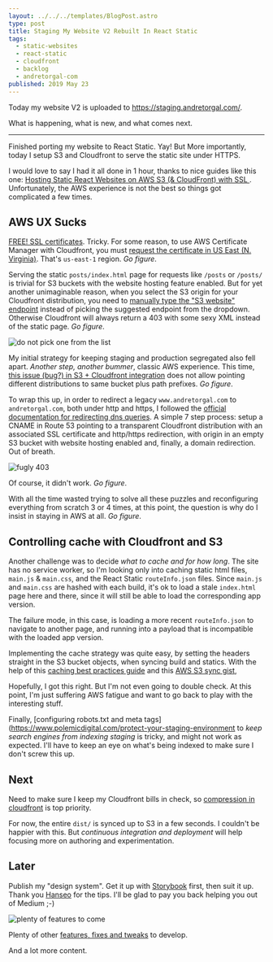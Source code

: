 ```yaml
---
layout: ../../../templates/BlogPost.astro
type: post
title: Staging My Website V2 Rebuilt In React Static
tags:
  - static-websites
  - react-static
  - cloudfront
  - backlog
  - andretorgal-com
published: 2019 May 23
---
```


Today my website V2 is uploaded to https://staging.andretorgal.com/.

What is happening, what is new, and what comes next.

---

Finished porting my website to React Static. Yay! But More importantly, today I setup S3 and Cloudfront to serve the static site under HTTPS.

I would love to say I had it all done in 1 hour, thanks to nice guides like this one: [Hosting Static React Websites on AWS S3 (& CloudFront) with SSL
](https://hackernoon.com/hosting-static-react-websites-on-aws-s3-cloudfront-with-ssl-924e5c134455). Unfortunately, the AWS experience is not the best so things got complicated a few times.

## AWS UX Sucks

[FREE! SSL certificates](https://hackernoon.com/getting-a-free-ssl-certificate-on-aws-a-how-to-guide-6ef29e576d22). Tricky. For some reason, to use AWS Certificate Manager with Cloudfront, you must [request the certificate in US East (N. Virginia)](https://docs.aws.amazon.com/acm/latest/userguide/acm-regions.html). That's `us-east-1` region. _Go figure_.

Serving the static `posts/index.html` page for requests like `/posts` or `/posts/` is trivial for S3 buckets with the website hosting feature enabled. But for yet another unimaginable reason, when you select the S3 origin for your Cloudfront distribution, you need to [manually type the "S3 website" endpoint](https://aws.amazon.com/premiumsupport/knowledge-center/s3-website-cloudfront-error-403/) instead of picking the suggested endpoint from the dropdown. Otherwise Cloudfront will always return a 403 with some sexy XML instead of the static page. _Go figure_.

![do not pick one from the list](./blog/aws/do-not-pick-one-from-the-list.jpg)

My initial strategy for keeping staging and production segregated also fell apart. _Another step, another bummer_, classic AWS experience. This time, [this issue (bug?) in S3 + Cloudfront integration](https://stackoverflow.com/questions/35427661/subfolder-redirect-issue-with-static-website-hosting-using-s3-cloudfront-and-or) does not allow pointing different distributions to same bucket plus path prefixes. _Go figure_.

To wrap this up, in order to redirect a legacy `www.andretorgal.com` to `andretorgal.com`, both under http and https, I followed the [official documentation for redirecting dns queries](https://docs.aws.amazon.com/Route53/latest/DeveloperGuide/tutorial-redirecting-dns-queries.html). A simple 7 step process: setup a CNAME in Route 53 pointing to a transparent Cloudfront distribution with an associated SSL certificate and http/https redirection, with origin in an empty S3 bucket with website hosting enabled and, finally, a domain redirection. Out of breath.

![fugly 403](./blog/aws/fugly-four-o-three.jpg)

Of course, it didn't work. _Go figure_.

With all the time wasted trying to solve all these puzzles and reconfiguring everything from scratch 3 or 4 times, at this point, the question is why do I insist in staying in AWS at all. _Go figure_.

## Controlling cache with Cloudfront and S3

Another challenge was to decide _what to cache and for how long_. The site has no service worker, so I'm looking only into caching static html files, `main.js` & `main.css`, and the React Static `routeInfo.json` files. Since `main.js` and `main.css` are hashed with each build, it's ok to load a stale `index.html` page here and there, since it will still be able to load the corresponding app version.

The failure mode, in this case, is loading a more recent `routeInfo.json` to navigate to another page, and running into a payload that is incompatible with the loaded app version.

Implementing the cache strategy was quite easy, by setting the headers straight in the S3 bucket objects, when syncing build and statics. With the help of this [caching best practices guide](https://jakearchibald.com/2016/caching-best-practices/) and this [AWS S3 sync gist](https://gist.github.com/kevindice/87ee5ffca9523810253de3d9a41c3ae5),

Hopefully, I got this right. But I'm not even going to double check. At this point, I'm just suffering AWS fatigue and want to go back to play with the interesting stuff.

Finally, [configuring robots.txt and meta tags](https://www.polemicdigital.com/protect-your-staging-environment to _keep search engines from indexing staging_ is tricky, and might not work as expected. I'll have to keep an eye on what's being indexed to make sure I don't screw this up.

## Next

Need to make sure I keep my Cloudfront bills in check, so [compression in cloudfront](https://medium.com/faun/this-is-how-i-reduced-my-cloudfront-bills-by-80-a7b0dfb24128) is top priority.

For now, the entire `dist/` is synced up to S3 in a few seconds. I couldn't be happier with this. But _continuous integration and deployment_ will help focusing more on authoring and experimentation.

## Later

Publish my "design system". Get it up with [Storybook](https://storybook.js.org/use-cases/) first, then suit it up. Thank you [Hanseo](https://medium.com/@hanseopark) for the tips. I'll be glad to pay you back helping you out of Medium ;-)

![plenty of features to come](./blog/andretorgal-com/v2.jpg)

Plenty of other [features, fixes and tweaks](/meta/project/backlog) to develop.

And a lot more content.
